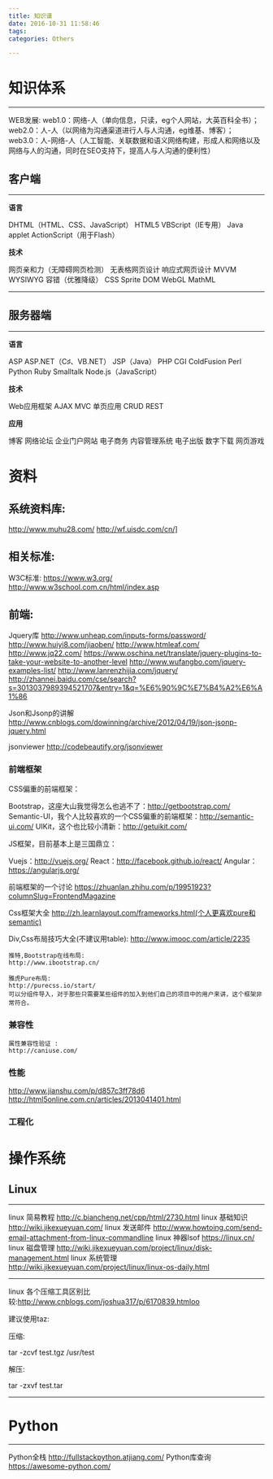 ```yaml
---
title: 知识谱
date: 2016-10-31 11:58:46
tags:
categories: Others

---
```


# 知识体系

--------

WEB发展:
web1.0：网络-人（单向信息，只读，eg个人网站，大英百科全书）；
web2.0：人-人（以网络为沟通渠道进行人与人沟通，eg维基、博客）；
web3.0：人-网络-人（人工智能、关联数据和语义网络构建，形成人和网络以及网络与人的沟通，同时在SEO支持下，提高人与人沟通的便利性）


## 客户端

-----------
**语言**

DHTML（HTML、CSS、JavaScript） HTML5 VBScript（IE专用） Java applet ActionScript（用于Flash）

**技术**

网页亲和力（无障碍网页检测） 无表格网页设计 响应式网页设计 MVVM WYSIWYG 容错（优雅降级） CSS Sprite DOM WebGL MathML


----

## 服务器端

--------
**语言**

ASP ASP.NET（C♯、VB.NET） JSP（Java） PHP CGI ColdFusion Perl Python Ruby Smalltalk Node.js（JavaScript）

**技术**

Web应用框架 AJAX MVC 单页应用 CRUD REST

**应用**

博客 网络论坛 企业门户网站 电子商务 内容管理系统 电子出版 数字下载 网页游戏


# 资料

## 系统资料库:

http://www.muhu28.com/
http://wf.uisdc.com/cn/]

## 相关标准:

W3C标准:
https://www.w3.org/
http://www.w3school.com.cn/html/index.asp

## 前端:

Jquery库
http://www.unheap.com/inputs-forms/password/
http://www.huiyi8.com/jiaoben/
http://www.htmleaf.com/
http://www.jq22.com/
https://www.oschina.net/translate/jquery-plugins-to-take-your-website-to-another-level
http://www.wufangbo.com/jquery-examples-list/
http://www.lanrenzhijia.com/jquery/
http://zhannei.baidu.com/cse/search?s=3013037989394521707&entry=1&q=%E6%90%9C%E7%B4%A2%E6%A1%86

Json和Jsonp的讲解
http://www.cnblogs.com/dowinning/archive/2012/04/19/json-jsonp-jquery.html

jsonviewer
http://codebeautify.org/jsonviewer

### 前端框架

CSS偏重的前端框架：

Bootstrap，这座大山我觉得怎么也逃不了：http://getbootstrap.com/
Semantic-UI，我个人比较喜欢的一个CSS偏重的前端框架：http://semantic-ui.com/
UIKit，这个也比较小清新：http://getuikit.com/

JS框架，目前基本上是三国鼎立：

Vuejs：http://vuejs.org/
React：http://facebook.github.io/react/
Angular： https://angularjs.org/

前端框架的一个讨论
https://zhuanlan.zhihu.com/p/19951923?columnSlug=FrontendMagazine

Css框架大全
http://zh.learnlayout.com/frameworks.html(个人更喜欢pure和semantic)

Div,Css布局技巧大全(不建议用table):
    http://www.imooc.com/article/2235

    推特,Bootstrap在线布局:
    http://www.ibootstrap.cn/

    雅虎Pure布局:
    http://purecss.io/start/
    可以分组件导入，对于那些只需要某些组件的加入到他们自己的项目中的用户来讲，这个框架非常符合。


### 兼容性

    属性兼容性验证 :
    http://caniuse.com/

### 性能
http://www.jianshu.com/p/d857c3ff78d6
http://html5online.com.cn/articles/2013041401.html
###  工程化



# 操作系统

## Linux
------
linux 简易教程 http://c.biancheng.net/cpp/html/2730.html
linux 基础知识 http://wiki.jikexueyuan.com/
linux 发送邮件 http://www.howtoing.com/send-email-attachment-from-linux-commandline
linux 神器lsof https://linux.cn/
linux 磁盘管理 http://wiki.jikexueyuan.com/project/linux/disk-management.html
linux 系统管理 http://wiki.jikexueyuan.com/project/linux/linux-os-daily.html

------
linux 各个压缩工具区别比较:http://www.cnblogs.com/joshua317/p/6170839.htmloo

建议使用taz:

压缩:

tar -zcvf test.tgz /usr/test

解压:

tar -zxvf test.tar

-------

# Python
------
Python全栈 http://fullstackpython.atjiang.com/
Python库查询 https://awesome-python.com/
